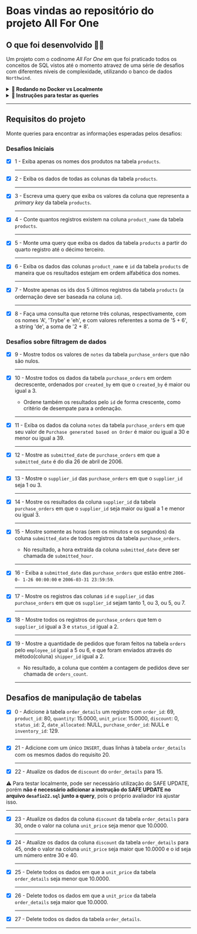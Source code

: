 
# Boas vindas ao repositório do projeto All For One


## O que foi desenvolvido 👨‍💻

Um projeto com o codinome *All For One* em que foi praticado todos os conceitos de SQL vistos até o momento atravez de uma série de desafios com diferentes níveis de complexidade, utilizando o banco de dados `Northwind`. 


<details>
  <summary><strong>🐋 Rodando no Docker vs Localmente</strong></summary><br />

  ## Com Docker

  **:warning: Antes de começar, seu docker-compose precisa estar na versão 1.29 ou superior. [Veja aqui](https://www.digitalocean.com/community/tutorials/how-to-install-and-use-docker-compose-on-ubuntu-20-04-pt) ou [na documentação](https://docs.docker.com/compose/install/) como instalá-lo. No primeiro artigo, você pode substituir onde está com `1.26.0` por `1.29.2`.**

  > :information_source: Rode os serviços `node` e `db` com o comando `docker-compose up -d`.
  - Lembre-se de parar o `mysql` se estiver usando localmente na porta padrão (`3306`), ou adapte, caso queria fazer uso da aplicação em containers
  - Esses serviços irão inicializar um container chamado `all_for_one` e outro chamado `all_for_one_db`.
  - A partir daqui você pode rodar o container `all_for_one` via CLI ou abri-lo no VS Code.

  > :information_source: Use o comando `docker exec -it all_for_one bash`.
  - Ele te dará acesso ao terminal interativo do container criado pelo compose, que está rodando em segundo plano.
  - As credencias de acesso ao banco de dados estão definidas no arquivo `docker-compose.yml`, e são acessíveis no container através das variáveis de ambiente `MYSQL_USER` e `MYSQL_PASSWORD`. 💡

  > :information_source: Instale as dependências [**Caso existam**] com `npm install`. (Instale dentro do container)

  - **:warning: Atenção:** Caso opte por utilizar o Docker, **TODOS** os comandos disponíveis no `package.json` (npm start, npm test, npm run dev, ...) devem ser executados **DENTRO** do container, ou seja, no terminal que aparece após a execução do comando `docker exec` citado acima.

  - **:warning: Atenção:** O **git** dentro do container não vem configurado com suas credenciais. Ou faça os commits fora do container, ou configure as suas credenciais do git dentro do container.

  - **:warning: Atenção:** Não rode o comando npm audit fix! Ele atualiza várias dependências do projeto, e essa atualização gera conflitos com o avaliador.

  - ✨ **Dica:** A extensão `Remote - Containers` (que estará na seção de extensões recomendadas do VS Code) é indicada para que você possa desenvolver sua aplicação no container Docker direto no VS Code, como você faz com seus arquivos locais.

   <br />

  ## Sem Docker

  > :information_source: Instale as dependências [**Caso existam**] com `npm install`

  - **:warning: Atenção:** Não rode o comando npm audit fix! Ele atualiza várias dependências do projeto, e essa atualização gera conflitos com o avaliador.

  - **✨ Dica:** Para rodar o projeto desta forma, obrigatoriamente você deve ter o `node` instalado em seu computador.
  - **✨ Dica:** O avaliador espera que a versão do `node` utilizada seja a 16.

  <br/>
</details>

<details>
  <summary><strong>📑 Instruções para testar as queries</strong></summary><br />

  #### Para executar os testes locais com Docker 🐋

  - Após ter seguido os passos anteriores do `docker-compose up -d` e `docker exec -it all_for_one bash`, dentro do terminal interativo do container, rode:
  ```sh
  npm test
  ```

  #### Para executar os testes locais usando a instalação do MySQL feita na sua máquina 💻

  - Para executar localmente os testes é preciso escrever o seguinte no seu terminal:
  ```sh
  MYSQL_USER=<SEU_NOME_DE_PESSOA_USUARIA> MYSQL_PASSWORD=<SUA SENHA> HOSTNAME=<NOME_DO_HOST> PORT=<PORTA> npm test
  ```

  - Não esqueça de substituir os locais indicados com `< >` por suas credenciais:
  ```sh
  MYSQL_USER=root MYSQL_PASSWORD=password HOSTNAME=localhost PORT=3306 npm test
  ```

  #### Dicas e pontos de atenção

  - ✨ **Dica:** variáveis de ambiente definidas na mesma linha do comando valem apenas para aquele comando. Se preferir, você pode exportar as variáveis de ambiente para toda a _sessão_ (todos os comandos até você fechar aquele terminal). Por exemplo:
  ```sh
  export MYSQL_USER=root MYSQL_PASSWORD=password HOSTNAME=localhost PORT=3306
  ```
  > E depois disso você só precisa rodar `npm test` quando for testar os projetos.

  - ✨ **Dica:** Caso queira utilizar _Docker_ para rodar os testes localmente, basta executar o comando:
  ```sh
  docker run -p 3306:3306 --name mysql_57 -e MYSQL_ROOT_PASSWORD=1234 -d mysql:5.7 mysqld --default-authentication-plugin=mysql_native_password
  ```
  - Depois de usar o comando acima, agora basta executar os testes digitando no terminal:
  ```sh
  MYSQL_USER=root MYSQL_PASSWORD=1234 HOSTNAME=localhost npm test
  ```

  <details close>
    <summary>O que está sendo feito na dica acima</summary>
    <br>

    - :point_right: flag --name:
    > Define um nome para o nosso _container_: "meu-mysql-5_7".

    - :point_right: flag -e:
    > Define a variável de ambiente "MYSQL_ROOT_PASSWORD" com o valor "1234".

    - :point_right: flag -d:
    > Define que o container rode em segundo plano.

    - :point_right: flag -p:
    > Mapeia uma porta local a uma porta do _container_.

    - :point_right: mysql:5.7:
    > Define qual versão da imagem  mySQL queremos, no caso, a 5.7, que é a esperada pelo avaliador.
  </details>

  - **:warning: Atenção:** O avaliador espera que a versão do  MySQL seja a 5.7. Em caso de erro nos testes, verifique se essa é a versão que está sendo usada por você.

  - **:warning: Atenção:** Não é necessário colocar `USE northwind` ou `SET SQL_SAFE_UPDATES = 0;` no início dos seus arquivos

  - **:warning: Atenção:** Após a execução dos teste locais, o banco de dados `northwind` é recriado :warning:
</details>

  ---

## Requisitos do projeto

Monte queries para encontrar as informações esperadas pelos desafios:

### Desafios Iniciais

- [x] 1 - Exiba apenas os nomes dos produtos na tabela `products`.

  ---

- [x] 2 - Exiba os dados de todas as colunas da tabela `products`.

  ---

- [x] 3 - Escreva uma query que exiba os valores da coluna que representa a _primary key_ da tabela `products`.

  ---

- [x] 4 - Conte quantos registros existem na coluna `product_name` da tabela `products`.

  ---

- [x] 5 - Monte uma query que exiba os dados da tabela `products` a partir do quarto registro até o décimo terceiro.

  ---

- [x] 6 - Exiba os dados das colunas `product_name` e `id` da tabela `products` de maneira que os resultados estejam em ordem alfabética dos nomes.

  ---

- [x] 7 - Mostre apenas os ids dos 5 últimos registros da tabela `products` (a ordernação deve ser baseada na coluna `id`).

  ---

- [x] 8 - Faça uma consulta que retorne três colunas, respectivamente, com os nomes 'A', 'Trybe' e 'eh', e com valores referentes a soma de '5 + 6', a string 'de', a soma de '2 + 8'.


### Desafios sobre filtragem de dados

- [x] 9 - Mostre todos os valores de `notes` da tabela `purchase_orders` que não são nulos.

  ---

- [x] 10 - Mostre todos os dados da tabela `purchase_orders` em ordem decrescente, ordenados por `created_by` em que o `created_by` é maior ou igual a 3.

  - Ordene também os resultados pelo `id` de forma crescente, como critério de desempate para a ordenação.

  ---

- [x] 11 - Exiba os dados da coluna `notes` da tabela `purchase_orders` em que seu valor de `Purchase generated based on Order` é maior ou igual a 30 e menor ou igual a 39.

  ---

- [x] 12 - Mostre as `submitted_date` de `purchase_orders` em que a `submitted_date` é do dia 26 de abril de 2006.

  ---

- [x] 13 - Mostre o `supplier_id` das `purchase_orders` em que o `supplier_id` seja 1 ou 3.

  ---

- [x] 14 - Mostre os resultados da coluna `supplier_id` da tabela `purchase_orders` em que o `supplier_id` seja maior ou igual a 1 e menor ou igual 3.

  ---

- [x] 15 - Mostre somente as horas (sem os minutos e os segundos) da coluna `submitted_date` de todos registros da tabela `purchase_orders`.

  - No resultado, a hora extraída da coluna `submitted_date` deve ser chamada de `submitted_hour`.

  ---

- [x] 16 - Exiba a `submitted_date` das `purchase_orders` que estão entre `2006-0- 1-26 00:00:00` e `2006-03-31 23:59:59`.

  ---

- [x] 17 - Mostre os registros das colunas `id` e `supplier_id` das `purchase_orders` em que os `supplier_id` sejam tanto 1, ou 3, ou 5, ou 7.

  ---

- [x] 18 - Mostre todos os registros de `purchase_orders` que tem o `supplier_id` igual a 3 e `status_id` igual a 2.

  ---

- [x] 19 - Mostre a quantidade de pedidos que foram feitos na tabela `orders` pelo `employee_id` igual a 5 ou 6, e que foram enviados através do método(coluna) `shipper_id` igual a 2.

  - No resultado, a coluna que contém a contagem de pedidos deve ser chamada de `orders_count`.

  ---

## Desafios de manipulação de tabelas

- [x] 0 - Adicione à tabela `order_details` um registro com `order_id`: 69, `product_id`: 80, `quantity`: 15.0000, `unit_price`: 15.0000, `discount`: 0, `status_id`: 2, `date_allocated`: NULL, `purchase_order_id`: NULL e `inventory_id`: 129.

  ---

- [x] 21 - Adicione com um único `INSERT`, duas linhas à tabela `order_details` com os mesmos dados do requisito 20.

  ---

- [x] 22 - Atualize os dados de `discount` do `order_details` para 15.

⚠️ Para testar localmente, pode ser necessário utilização do SAFE UPDATE, porém **não é necessário adicionar a instrução do SAFE UPDATE no arquivo `desafio22.sql` junto a query**, pois o próprio avaliador irá ajustar isso.

  ---

- [x] 23 - Atualize os dados da coluna `discount` da tabela `order_details` para 30, onde o valor na coluna `unit_price` seja menor que 10.0000.

  ---

- [x] 24 - Atualize os dados da coluna `discount` da tabela `order_details` para 45, onde o valor na coluna `unit_price` seja maior que 10.0000 e o id seja um número entre 30 e 40.

  ---

- [x] 25 - Delete todos os dados em que a `unit_price` da tabela `order_details` seja menor que 10.0000.

  ---

- [x] 26 - Delete todos os dados em que a `unit_price` da tabela `order_details` seja maior que 10.0000.

  ---

- [x] 27 - Delete todos os dados da tabela `order_details`.

---
